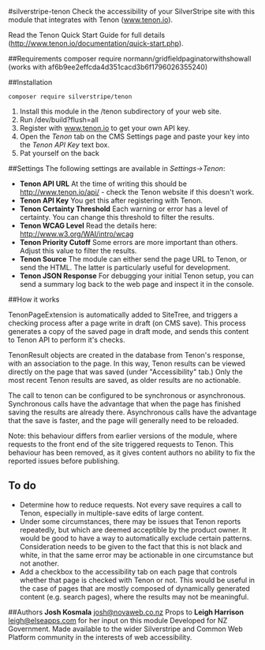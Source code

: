 #silverstripe-tenon
Check the accessibility of your SilverStripe site with this module that integrates with Tenon (www.tenon.io).

Read the Tenon Quick Start Guide for full details (http://www.tenon.io/documentation/quick-start.php).

##Requirements
composer require normann/gridfieldpaginatorwithshowall (works with af6b9ee2effcda4d351cacd3b6f1796026355240)

##Installation

```
composer require silverstripe/tenon
```

1. Install this module in the /tenon subdirectory of your web site.
2. Run /dev/build?flush=all
3. Register with www.tenon.io to get your own API key.
4. Open the *Tenon* tab on the CMS Settings page and paste your key into the *Tenon API Key* text box.
5. Pat yourself on the back

##Settings
The following settings are available in *Settings->Tenon*:
+ **Tenon API URL** At the time of writing this should be http://www.tenon.io/api/ - check the Tenon website if this doesn't work.
+ **Tenon API Key** You get this after registering with Tenon.
+ **Tenon Certainty Threshold** Each warning or error has a level of certainty. You can change this threshold to filter the results.
+ **Tenon WCAG Level** Read the details here: http://www.w3.org/WAI/intro/wcag
+ **Tenon Priority Cutoff** Some errors are more important than others. Adjust this value to filter the results.
+ **Tenon Source** The module can either send the page URL to Tenon, or send the HTML. The latter is particularly useful for development.
+ **Tenon JSON Response** For debugging your initial Tenon setup, you can send a summary log back to the web page and inspect it in the console.

##How it works

TenonPageExtension is automatically added to SiteTree, and triggers a checking process after a page write in draft (on CMS save). This process generates a copy of the saved page in draft mode, and sends this content to Tenon API to perform it's checks.

TenonResult objects are created in the database from Tenon's response, with an association to the page. In this way, Tenon results can be viewed directly on the page that was saved (under "Accessibility" tab.)  Only the most recent Tenon results are saved, as older results are no actionable.

The call to tenon can be configured to be synchronous or asynchronous. Synchronous calls have the advantage that when the page has finished saving the results are already there. Asynchronous calls have the advantage that the save is faster, and the page will generally need to be reloaded.

Note: this behaviour differs from earlier versions of the module, where requests to the front end of the site triggered requests to Tenon. This behaviour has been removed, as it gives content authors no ability to fix the reported issues before publishing.

## To do

 *  Determine how to reduce requests. Not every save requires a call to Tenon,
    especially in multiple-save edits of large content.
 *  Under some circumstances, there may be issues that Tenon reports
    repeatedly, but which are deemed acceptible by the product owner. It would
    be good to have a way to automatically exclude certain patterns.
    Consideration needs to be given to the fact that this is not black and
    white, in that the same error may be actionable in one circumstance but
    not another.
 *  Add a checkbox to the accessibility tab on each page that controls whether
    that page is checked with Tenon or not. This would be useful in the case
    of pages that are mostly composed of dynamically generated content (e.g.
    search pages), where the results may not be meaningful.

##Authors
**Josh Kosmala** josh@novaweb.co.nz
Props to **Leigh Harrison** leigh@elseapps.com for her input on this module
Developed for NZ Government. Made available to the wider Silverstripe and Common Web Platform community in the interests of web accessibility.
